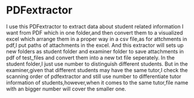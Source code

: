 # PDFextractor
I use this PDFextractor to extract data about student related information I want from PDF which in one folder,and then convert them to a visualized excel which arrange them in a proper way in a csv file,as for attchments in pdf,I put paths of attachments in the excel.
And this extractor will sets up new folders as student folder and examiner folder to save attachments in pdf of test_files and convert them into a new txt file seperately.
In the student folder,I just use number to distinguish different students.
But in the examiner,given that different students may have the same tutor,I check the scanning order of pdfextractor and still use number to differentiate tutor information of students,however,when it comes to the same tutor,file name with an bigger number will cover the smaller one.
